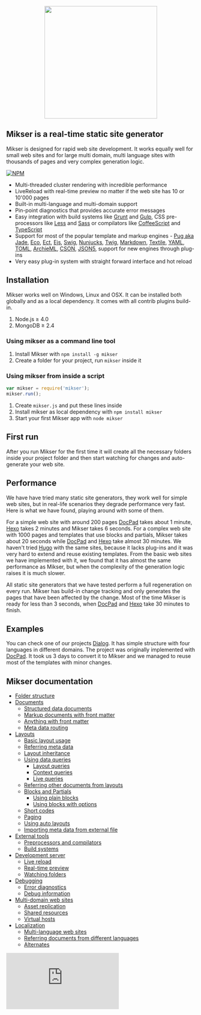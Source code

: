 <p align="center"><a href="https://www.npmjs.com/package/mikser" target="_blank"><img width="300" src="http://almero.pro/mikser.svg"></a></p>

## Mikser is a real-time static site generator
Mikser is designed for rapid web site development. It works equally well for small web sites and for large multi domain, multi language sites with thousands of pages and very complex generation logic. 

[![NPM](https://nodei.co/npm/mikser.png?downloads=true&downloadRank=true&stars=true)](https://www.npmjs.com/package/mikser)

- Multi-threaded cluster rendering with incredible performance
- LiveReload with real-time preview no matter if the web site has 10 or 10'000 pages
- Built-in multi-language and multi-domain support
- Pin-point diagnostics that provides accurate error messages
- Easy integration with build systems like [Grunt](http://gruntjs.com/) and [Gulp](http://gulpjs.com/), CSS pre-processors like [Less](http://lesscss.org/) and [Sass](http://sass-lang.com/) or compilators like [CoffeeScript](http://coffeescript.org/) and [TypeScript](http://www.typescriptlang.org/)
- Support for most of the popular template and markup engines - [Pug aka Jade](http://jade-lang.com/), [Eco](https://github.com/sstephenson/eco), [Ect](http://ectjs.com/), [Ejs](http://ejs.co/), [Swig](http://paularmstrong.github.io/swig/), [Nunjucks](http://mozilla.github.io/nunjucks/), [Twig](http://twig.sensiolabs.org/), [Markdown](http://daringfireball.net/projects/markdown/), [Textile](http://redcloth.org/textile/), [YAML](http://www.yaml.org/), [TOML](https://github.com/toml-lang/toml), [ArchieML](http://archieml.org/), [CSON](https://github.com/bevry/cson), [JSON5](http://json5.org/), support for new engines through plug-ins
- Very easy plug-in system with straight forward interface and hot reload

## Installation
Mikser works well on Windows, Linux and OSX. It can be installed both globally and as a local dependency. It comes with all contrib plugins build-in.

1. Node.js &ge; 4.0
2. MongoDB &ge; 2.4 

### Using mikser as a command line tool
1. Install Mikser with `npm install -g mikser`
2. Create a folder for your project, run `mikser` inside it

### Using mikser from inside a script
```js
var mikser = require('mikser');
mikser.run();
```
1. Create `mikser.js` and put these lines inside 
2. Install mikser as local dependency with `npm install mikser`
3. Start your first Mikser app with `node mikser`

## First run
After you run Mikser for the first time it will create all the necessary folders inside your project folder and then start watching for changes and auto-generate your web site.

## Performance
We have have tried many static site generators, they work well for simple web sites, but in real-life scenarios they degrade performance very fast. Here is what we have found, playing around with some of them.

For a simple web site with around 200 pages [DocPad](http://docpad.org/) takes about 1 minute, [Hexo](https://hexo.io/) takes 2 minutes and Mikser takes 6 seconds. For a complex web site with 1000 pages and templates that use blocks and partials, Mikser takes about 20 seconds while [DocPad](http://docpad.org/) and [Hexo](https://hexo.io/) take almost 30 minutes. We haven't tried [Hugo](https://gohugo.io/) with the same sites, because it lacks plug-ins and it was very hard to extend and reuse existing templates. From the basic web sites we have implemented with it, we found that it has almost the same performance as Mikser, but when the complexity of the generation logic raises it is much slower.

All static site generators that we have tested perform a full regeneration on every run. Mikser has build-in change tracking and only generates the pages that have been affected by the change. Most of the time Mikser is ready for less than 3 seconds, when [DocPad](http://docpad.org/) and [Hexo](https://hexo.io/) take 30 minutes to finish.

## Examples
You can check one of our projects [Dialog](https://github.com/almero-digital-marketing/dialog-web). It has simple structure with four languages in different domains. The project was originally implemented with [DocPad](http://docpad.org/). It took us 3 days to convert it to Mikser and we managed to reuse most of the templates with minor changes.

## Mikser documentation

* [Folder structure](https://github.com/almero-digital-marketing/mikser-docs/blob/master/folders.md)
* [Documents](https://github.com/almero-digital-marketing/mikser-docs/blob/master/documents.md)
	* [Structured data documents](https://github.com/almero-digital-marketing/mikser-docs/blob/master/documents.md#structured-data-documents)
	* [Markup documents with front matter](https://github.com/almero-digital-marketing/mikser-docs/blob/master/documents.md#markup-documents-with-front-matter)
	* [Anything with front matter](https://github.com/almero-digital-marketing/mikser-docs/blob/master/documents.md#anything-with-front-matter)
	* [Meta data routing](https://github.com/almero-digital-marketing/mikser-docs/blob/master/documents.md#meta-data-routing)
* [Layouts](https://github.com/almero-digital-marketing/mikser-docs/blob/master/layouts.md)
	* [Basic layout usage](https://github.com/almero-digital-marketing/mikser-docs/blob/master/layouts.md#basic-layout-usage)
	* [Referring meta data](https://github.com/almero-digital-marketing/mikser-docs/blob/master/layouts.md#referring-meta-data)
	* [Layout inheritance](https://github.com/almero-digital-marketing/mikser-docs/blob/master/layouts.md#layout-inheritance)
	* [Using data queries](https://github.com/almero-digital-marketing/mikser-docs/blob/master/layouts.md#using-data-queries)
		* [Layout queries](https://github.com/almero-digital-marketing/mikser-docs/blob/master/layouts.md#layout-queries)
		* [Context queries](https://github.com/almero-digital-marketing/mikser-docs/blob/master/layouts.md#context-queries)
		* [Live queries](https://github.com/almero-digital-marketing/mikser-docs/blob/master/layouts.md#live-queries)
	* [Referring other documents from layouts](https://github.com/almero-digital-marketing/mikser-docs/blob/master/layouts.md#referring-other-documents-from-layouts)
	* [Blocks and Partials](https://github.com/almero-digital-marketing/mikser-docs/blob/master/layouts.md#blocks-and-partials)
		* [Using plain blocks](https://github.com/almero-digital-marketing/mikser-docs/blob/master/layouts.md#using-plain-blocks-or-partials)
		* [Using blocks with options](https://github.com/almero-digital-marketing/mikser-docs/blob/master/layouts.md#using-blocks-or-partials-with-options)
	* [Short codes](https://github.com/almero-digital-marketing/mikser-docs/blob/master/layouts.md#short-codes)
	* [Paging](https://github.com/almero-digital-marketing/mikser-docs/blob/master/layouts.md#paging)
	* [Using auto layouts](https://github.com/almero-digital-marketing/mikser-docs/blob/master/layouts.md#using-auto-layouts)
	* [Importing meta data from external file](https://github.com/almero-digital-marketing/mikser-docs/blob/master/layouts.md#importing-meta-data-from-external-file)
* [External tools](https://github.com/almero-digital-marketing/mikser-docs/blob/master/tools.md)
	* [Preprocessors and compilators](https://github.com/almero-digital-marketing/mikser-docs/blob/master/tools.md#preprocessors-and-compilators)
	* [Build systems](https://github.com/almero-digital-marketing/mikser-docs/blob/master/tools.md#build-systems)
* [Development server](https://github.com/almero-digital-marketing/mikser-docs/blob/master/server.md)
	* [Live reload](https://github.com/almero-digital-marketing/mikser-docs/blob/master/server.md#live-reload)
	* [Real-time preview](https://github.com/almero-digital-marketing/mikser-docs/blob/master/server.md#real-time-preview)
	* [Watching folders](https://github.com/almero-digital-marketing/mikser-docs/blob/master/server.md#watching-folders)
* [Debugging](https://github.com/almero-digital-marketing/mikser-docs/blob/master/debugging.md)
	* [Error diagnostics](https://github.com/almero-digital-marketing/mikser-docs/blob/master/debugging.md#error-diagnostics)
	* [Debug information](https://github.com/almero-digital-marketing/mikser-docs/blob/master/debugging.md#debug-information)
* [Multi-domain web sites](https://github.com/almero-digital-marketing/mikser-docs/blob/master/domains.md)
	* [Asset replication](https://github.com/almero-digital-marketing/mikser-docs/blob/master/domains.md#asset-replication)
	* [Shared resources](https://github.com/almero-digital-marketing/mikser-docs/blob/master/domains.md#shared-resources)
	* [Virtual hosts](https://github.com/almero-digital-marketing/mikser-docs/blob/master/domains.md#virtual-hosts)
* [Localization](https://github.com/almero-digital-marketing/mikser-docs/blob/master/localization.md)
	* [Multi-language web sites](https://github.com/almero-digital-marketing/mikser-docs/blob/master/localization.md#multi-language-web-sites)
	* [Referring documents from different languages](https://github.com/almero-digital-marketing/mikser-docs/blob/master/localization.md#referring-documents-from-different-languages)
	* [Alternates](https://github.com/almero-digital-marketing/mikser-docs/blob/master/localization.md#alternates)

[![Analytics](https://ga-beacon.appspot.com/UA-78544431-1/README.md?pixel)](https://github.com/igrigorik/ga-beacon)
